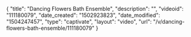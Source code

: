 {
    "title": "Dancing Flowers Bath Ensemble",
    "description": "",
    "videoid": "111180079",
    "date_created": "1502923823",
    "date_modified": "1504247457",
    "type": "captivate",
    "layout": "video",
    "url": "\/v\/dancing-flowers-bath-ensemble\/111180079"
}